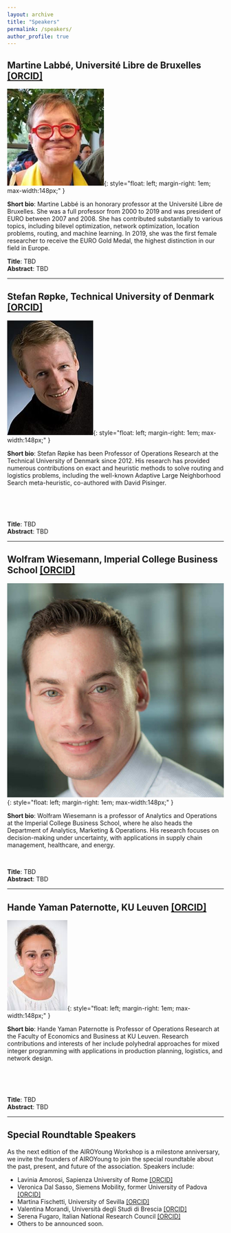 ```yaml
---
layout: archive
title: "Speakers"
permalink: /speakers/
author_profile: true
---
```


## Martine Labbé, Université Libre de Bruxelles [[ORCID]](https://orcid.org/0000-0001-7471-2308)

![](/images/speaker-martine-labbe.jpeg){: style="float: left; margin-right: 1em; max-width:148px;" }

**Short bio**: Martine Labbé is an honorary professor at the Université Libre de Bruxelles. She was a full professor from 2000 to 2019 and was president of EURO between 2007 and 2008. She has contributed substantially to various topics, including bilevel optimization, network optimization, location problems, routing, and machine learning. In 2019, she was the first female researcher to receive the EURO Gold Medal, the highest distinction in our field in Europe.

**Title**: TBD <br/> 
**Abstract**: TBD

---

## Stefan Røpke, Technical University of Denmark [[ORCID]](https://orcid.org/0000-0002-6799-9934)

![](/images/speaker-stefan-ropke.jpeg){: style="float: left; margin-right: 1em; max-width:148px;" }

**Short bio**: Stefan Røpke has been Professor of Operations Research at the Technical University of Denmark since 2012. His research has provided numerous contributions on exact and heuristic methods to solve routing and logistics problems, including the well-known Adaptive Large Neighborhood Search meta-heuristic, co-authored with David Pisinger.

<br/> <br/> <br/> 

**Title**: TBD <br/> 
**Abstract**: TBD

---

## Wolfram Wiesemann, Imperial College Business School [[ORCID]](https://orcid.org/0000-0003-3076-1591)

![](/images/speaker-wolfram-wiesemann.jpg){: style="float: left; margin-right: 1em; max-width:148px;" }

**Short bio**: Wolfram Wiesemann is a professor of Analytics and Operations at the Imperial College Business School, where he also heads the Department of Analytics, Marketing & Operations. His research focuses on decision-making under uncertainty, with applications in supply chain management, healthcare, and energy.

<br/> 

**Title**: TBD <br/> 
**Abstract**: TBD

---

## Hande Yaman Paternotte, KU Leuven [[ORCID]](https://orcid.org/0000-0002-3392-1127)

![](/images/speaker-hande-yaman.jpeg){: style="float: left; margin-right: 1em; max-width:148px;" }  

**Short bio**: Hande Yaman Paternotte is Professor of Operations Research at the Faculty of Economics and Business at KU Leuven. Research contributions and interests of her include polyhedral approaches for mixed integer programming with applications in production planning, logistics, and network design.

<br/> <br/> <br/> 

**Title**: TBD <br/> 
**Abstract**: TBD

---

## Special Roundtable Speakers

As the next edition of the AIROYoung Workshop is a milestone anniversary, we invite the founders of AIROYoung to join the special roundtable about the past, present, and future of the association. Speakers include:

- Lavinia Amorosi, Sapienza University of Rome [[ORCID]](https://orcid.org/0000-0002-5480-9871)
- Veronica Dal Sasso, Siemens Mobility, former University of Padova [[ORCID]](https://orcid.org/0000-0001-9897-8768)
- Martina Fischetti, University of Sevilla [[ORCID]](https://orcid.org/0000-0002-7673-6917)
- Valentina Morandi, Università degli Studi di Brescia [[ORCID]](https://orcid.org/0000-0003-3201-918X)
- Serena Fugaro, Italian National Research Council [[ORCID]](https://orcid.org/0000-0002-7140-3531)
- Others to be announced soon.
